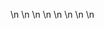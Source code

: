 

















































\n
\n
\n
\n
\n
\n
\n
\n
































































































































































